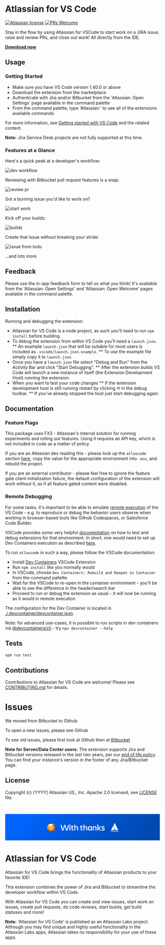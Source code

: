 # Atlassian for VS Code

[![Atlassian license](https://img.shields.io/badge/license-MIT%20-blue.svg?style=flat-square)](LICENSE) [![PRs Welcome](https://img.shields.io/badge/PRs-welcome-brightgreen.svg?style=flat-square)](CONTRIBUTING.md)

Stay in the flow by using Atlassian for VSCode to start work on a JIRA issue, raise and review PRs, and close out work! All directly from the IDE.


[**Download now**](https://marketplace.visualstudio.com/items?itemName=Atlassian.atlascode&ssr=false#overview)


## Usage


### Getting Started

-   Make sure you have VS Code version 1.40.0 or above
-   Download the extension from the marketplace
-   Authenticate with Jira and/or Bitbucket from the 'Atlassian: Open Settings' page available in the command palette
-   From the command palette, type 'Atlassian:' to see all of the extensions available commands

For more information, see [Getting started with VS Code](https://confluence.atlassian.com/display/BITBUCKET/Getting+started+with+VS+Code) and the related content.

**Note:** Jira Service Desk projects are not fully supported at this time.

### Features at a Glance

Here's a quick peek at a developer's workflow:

![dev workflow](https://bitbucket.org/atlassianlabs/atlascode/raw/main/.readme/dev-workflow.gif)

Reviewing with Bitbucket pull request features is a snap:

![review pr](https://bitbucket.org/atlassianlabs/atlascode/raw/main/.readme/review-pr.gif)

Got a burning issue you'd like to work on?

![start work](https://bitbucket.org/atlassianlabs/atlascode/raw/main/.readme/issue-start-work.gif)

Kick off your builds:

![builds](https://bitbucket.org/atlassianlabs/atlascode/raw/main/.readme/start-pipeline.gif)

Create that issue without breaking your stride:

![issue from todo](https://bitbucket.org/atlassianlabs/atlascode/raw/main/.readme/create-from-code-lens.gif)

...and lots more


## Feedback

Please use the in-app feedback form to tell us what you think! It's available from the 'Atlassian: Open Settings' and 'Atlassian: Open Welcome' pages available in the command palette.

## Installation

Running and debugging the extension:

-   Atlassian for VS Code is a node project, as such you'll need to run `npm install` before building.
-   To debug the extension from within VS Code you'll need a `launch.json`.
    ** An example `launch.json` that will be suitable for most users is included as `.vscode/launch.json.example`.
    ** To use the example file simply copy it to `launch.json`.
-   Once you have a `launch.json` file select "Debug and Run" from the Activity Bar and click "Start Debugging".
    \*\* After the extension builds VS Code will launch a new instance of itself (the Extension Development Host) running the extension.
-   When you want to test your code changes
    ** If the extension development host is still running restart by clicking ⟲ in the debug toolbar.
    ** If you've already stopped the host just start debugging again.



## Documentation

### Feature Flags

This package uses FX3 - Atlassian's internal solution for running experiments and rolling out features. Using it requires an API key, which is not included in code as a matter of policy.

If you are an Atlassian dev reading this - please look up the `atlascode` section [here](https://developer.atlassian.com/platform/frontend-feature-flags/resources/api-keys/), copy the value for the appropriate environment into `.env`, and rebuild the project.

If you are an external contributor - please feel free to ignore the feature gate client initialization failure, the default configuration of the extension will work without it, as if all feature gated content were disabled.

### Remote Debugging

For some tasks, it's important to be able to emulate [remote execution](https://code.visualstudio.com/docs/remote/remote-overview) of the VS Code - e.g. to reproduce or debug the behavior users observe when working in browser-based tools like Github Codespaces, or Salesforce Code Builder.

VSCode provides some very helpful [documentation](https://code.visualstudio.com/api/advanced-topics/remote-extensions#debugging-extensions) on how to test and debug extensions for that environment. In short, one would need to set up Dev Containers execution as described [here](https://code.visualstudio.com/api/advanced-topics/remote-extensions#debugging-in-a-custom-development-container).

To run `atlascode` in such a way, please follow the VSCode documentation:

-   Install [Dev Containers](https://marketplace.visualstudio.com/items?itemName=ms-vscode-remote.remote-containers) VSCode Extension
-   Run `npm install` like you normally would
-   In VSCode, choose `Dev Containers: Rebuild and Reopen in Container` from the command pallette
-   Wait for the VSCode to re-open in the container evnironment - you'll be able to see the difference in the header/search bar
-   Proceed to run or debug the extension as usual - it will now be running as it would in remote execution

The configuration for the Dev Container is located in [./.devcontainer/devcontainer.json](https://bitbucket.org/atlassianlabs/atlascode/src/main/.devcontainer/devcontainer.json).

Note: for advanced use-cases, it is possible to run scripts in dev containers via [@devcontainers/cli](https://github.com/devcontainers/cli) - try `npx devcontainer --help`



## Tests

```
npm run test
```

## Contributions

Contributions to Atlassian for VS Code are welcome! Please see [CONTRIBUTING.md](CONTRIBUTING.md) for details. 

# Issues 

We moved from Bitbucket to Github. 

To open a new issues, please see Github 

To see old issues, please first look at Github then at [Bitbucket](https://bitbucket.org/atlassianlabs/atlascode/issues)

**Note for Server/Data Center users:** The extension supports Jira and Bitbucket versions released in the last two years, per our [end of life policy](https://confluence.atlassian.com/x/ewAID).
You can find your instance's version in the footer of any Jira/Bitbucket page.

## License

Copyright (c) [YYYY] Atlassian US., Inc.
Apache 2.0 licensed, see [LICENSE](LICENSE) file.

<br/> 

[![With â¤ï¸ from Atlassian](https://raw.githubusercontent.com/atlassian-internal/oss-assets/master/banner-with-thanks-light.png)](https://www.atlassian.com)



# Atlassian for VS Code

Atlassian for VS Code brings the functionality of Atlassian products to your favorite IDE!

This extension combines the power of Jira and Bitbucket to streamline the developer workflow within VS Code.

With Atlassian for VS Code you can create and view issues, start work on issues, create pull requests, do code reviews, start builds, get build statuses and more!

**Note:** 'Atlassian for VS Code' is published as an Atlassian Labs project.
Although you may find unique and highly useful functionality in the Atlassian Labs apps, Atlassian takes no responsibility for your use of these apps.






